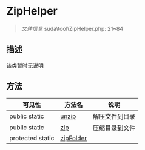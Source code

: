 #  ZipHelper 

> *文件信息* suda\tool\ZipHelper.php: 21~84



## 描述

该类暂时无说明






## 方法


| 可见性 | 方法名 | 说明 |
|--------|-------|------|
| public static|[unzip](ZipHelper/unzip.md) | 解压文件到目录 |
| public static|[zip](ZipHelper/zip.md) | 压缩目录到文件 |
| protected static|[zipFolder](ZipHelper/zipFolder.md) |  |
